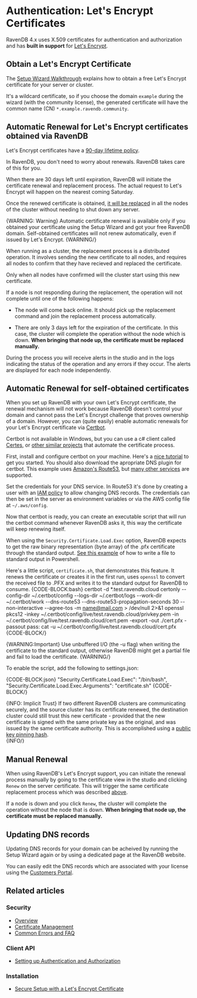 # Authentication: Let's Encrypt Certificates

RavenDB 4.x uses X.509 certificates for authentication and authorization and has **built in support** for [Let's Encrypt](https://letsencrypt.org/).

## Obtain a Let's Encrypt Certificate

The [Setup Wizard Walkthrough](../../../start/installation/setup-wizard) explains how to obtain a free Let's Encrypt certificate for your server or cluster.

It's a wildcard certificate, so if you choose the domain `example` during the wizard (with the community license), the generated certificate will have the common name (CN) `*.example.ravendb.community`.

## Automatic Renewal for Let's Encrypt certificates obtained via RavenDB

Let's Encrypt certificates have a [90-day lifetime policy](https://letsencrypt.org/2015/11/09/why-90-days.html).

In RavenDB, you don't need to worry about renewals. RavenDB takes care of this for you.

When there are 30 days left until expiration, RavenDB will initiate the certificate renewal and replacement process. The actual request to Let's Encrypt will happen on the nearest coming Saturday.

Once the renewed certificate is obtained, [it will be replaced](../../../server/security/authentication/certificate-renewal-and-rotation) in all the nodes of the cluster without needing to shut down any server.

{WARNING: Warning} 
Automatic certificate renewal is available only if you obtained your certificate using the Setup Wizard and got your free RavenDB domain. Self-obtained certificates will not renew automatically, even if issued by Let's Encrypt.
{WARNING/}

When running as a cluster, the replacement process is a distributed operation. It involves sending the new certificate to all nodes, and requires all nodes to confirm that they have recieved and replaced the certificate.

Only when all nodes have confirmed will the cluster start using this new certificate. 

If a node is not responding during the replacement, the operation will not complete until one of the following happens:

* The node will come back online. It should pick up the replacement command and join the replacement process automatically.

* There are only 3 days left for the expiration of the certificate. In this case, the cluster will complete the operation without the node which is down. **When bringing that node up, the certificate must be replaced manually.**

During the process you will receive alerts in the studio and in the logs indicating the status of the operation and any errors if they occur. The alerts are displayed for each node independently.

## Automatic Renewal for self-obtained certificates

When you set up RavenDB with your own Let's Encrypt certificate, the renewal mechanism will not work because RavenDB doesn't control your domain and cannot pass the Let's Encrypt challenge that proves ownership of a domain.
However, you can (quite easily) enable automatic renewals for your Let's Encrypt certificate via [Certbot](https://certbot.eff.org/).

Certbot is not available in Windows, but you can use a c# client called [Certes](https://github.com/fszlin/certes/), or [other similar projects](https://letsencrypt.org/docs/client-options/) that automate the certificate process.  

First, install and configure certbot on your machine. Here's a [nice tutorial](https://medium.com/prog-code/lets-encrypt-wildcard-certificate-configuration-with-aws-route-53-9c15adb936a7) to get you started.
You should also download the apropriate DNS plugin for certbot. This example uses [Amazon's Route53](https://certbot-dns-route53.readthedocs.io/en/stable/), but [many other services](https://certbot.eff.org/docs/using.html#dns-plugins) are supported.

Set the credentials for your DNS service. In Route53 it's done by creating a user with an [IAM policy](https://certbot-dns-route53.readthedocs.io/en/stable/#sample-aws-policy-json) to allow changing DNS records. The credentials can then be set in the server as environment variables or via the AWS config file at `~/.aws/config`.

Now that certbot is ready, you can create an executable script that will run the certbot command whenever RavenDB asks it, this way the certificate will keep renewing itself. 

When using the `Security.Certificate.Load.Exec` option, RavenDB expects to get the raw binary representation (byte array) of the .pfx certificate through 
the standard output. [See this example](../../../server/security/authentication/certificate-configuration) of how to write a file to standard output in 
Powershell.  

Here's a little script, `certificate.sh`, that demonstrates this feature. It renews the certificate or creates it in the first run, uses `openssl` to convert the received file to .PFX and writes it to the standard output for RavenDB to consume. 
{CODE-BLOCK:bash}
certbot -d *.test.ravendb.cloud certonly --config-dir ~/.certbot/config --logs-dir ~/.certbot/logs --work-dir ~/.certbot/work --dns-route53 --dns-route53-propagation-seconds 30 --non-interactive --agree-tos -m name@mail.com > /dev/null 2>&1
openssl pkcs12 -inkey ~/.certbot/config/live/test.ravendb.cloud/privkey.pem -in ~/.certbot/config/live/test.ravendb.cloud/cert.pem -export -out ./cert.pfx -passout pass:
cat -u ~/.certbot/config/live/test.ravendb.cloud/cert.pfx
{CODE-BLOCK/}

{WARNING:Important}
Use unbuffered I/O (the -u flag) when writing the certificate to the standard output, otherwise RavenDB might get a partial file and fail to load the certificate.
{WARNING/}

To enable the script, add the following to settings.json:

{CODE-BLOCK:json}
"Security.Certificate.Load.Exec": "/bin/bash",
"Security.Certificate.Load.Exec.Arguments": "certificate.sh"
{CODE-BLOCK/}

{INFO: Implicit Trust}
If two different RavenDB clusters are communicating securely, and the source cluster has its certificate renewed, the destination cluster could 
still trust this new certificate - provided that the new certificate is signed with the same private key as the original, and was issued by the 
same certificate authority. This is accomplished using a [public key pinning hash](../../../server/security/authentication/certificate-renewal-and-rotation#implicit-trust-by-public-key-pinning-hash).  
{INFO/}

## Manual Renewal

When using RavenDB's Let's Encrypt support, you can initiate the renewal process manually by going to the certificate view in the studio and clicking 
`Renew` on the server certificate. This will trigger the same certificate replacement process which was described [above](../../../server/security/authentication/lets-encrypt-certificates##automatic-renewal-for-lets-encrypt-certificates-obtained-via-ravendb).

If a node is down and you click `Renew`, the cluster will complete the operation without the node that is down. **When bringing that node up, the 
certificate must be replaced manually.**


## Updating DNS records

Updating DNS records for your domain can be acheived by running the Setup Wizard again or by using a dedicated page at the RavenDB website.

You can easily edit the DNS records which are associated with your license using the [Customers Portal](https://customers.ravendb.net).

## Related articles

### Security 

- [Overview](../../../server/security/overview)
- [Certificate Management](../../../server/security/authentication/certificate-management)
- [Common Errors and FAQ](../../../server/security/common-errors-and-faq)

### Client API

- [Setting up Authentication and Authorization](../../../client-api/setting-up-authentication-and-authorization)

### Installation

- [Secure Setup with a Let's Encrypt Certificate](../../../start/installation/setup-wizard#secure-setup-with-a-let)
